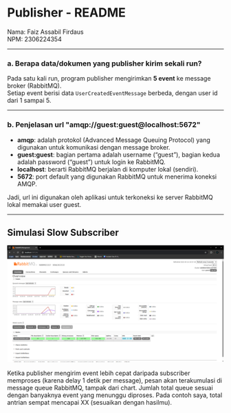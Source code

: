 # Publisher - README

Nama: Faiz Assabil Firdaus  
NPM: 2306224354

---

### a. Berapa data/dokumen yang publisher kirim sekali run?

Pada satu kali run, program publisher mengirimkan **5 event** ke message broker (RabbitMQ).  
Setiap event berisi data `UserCreatedEventMessage` berbeda, dengan user id dari 1 sampai 5.

---

### b. Penjelasan url "amqp://guest:guest@localhost:5672"

- **amqp**: adalah protokol (Advanced Message Queuing Protocol) yang digunakan untuk komunikasi dengan message broker.
- **guest:guest**: bagian pertama adalah username (“guest”), bagian kedua adalah password (“guest”) untuk login ke RabbitMQ.
- **localhost**: berarti RabbitMQ berjalan di komputer lokal (sendiri).
- **5672**: port default yang digunakan RabbitMQ untuk menerima koneksi AMQP.

Jadi, url ini digunakan oleh aplikasi untuk terkoneksi ke server RabbitMQ lokal memakai user guest.

---
## Simulasi Slow Subscriber

![rabbitmq_spike](./figs/ss1.png)

Ketika publisher mengirim event lebih cepat daripada subscriber memproses (karena delay 1 detik per message), pesan akan terakumulasi di message queue RabbitMQ, tampak dari chart. Jumlah total queue sesuai dengan banyaknya event yang menunggu diproses. Pada contoh saya, total antrian sempat mencapai XX (sesuaikan dengan hasilmu).
